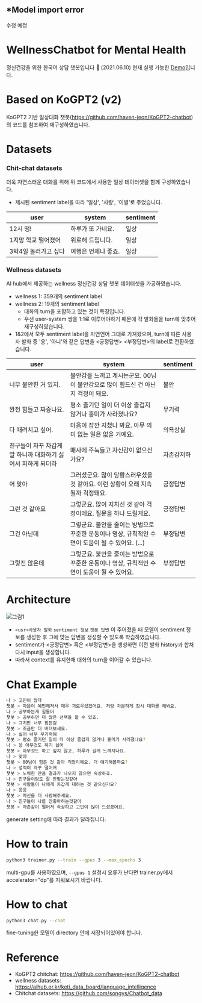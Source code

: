 ## *Model import error

수정 예정

# WellnessChatbot for Mental Health
정신건강을 위한 한국어 상담 챗봇입니다 🙂
(2021.06.10) 현재 실행 가능한 [Demo](http://147.46.4.201:8501)입니다.

# Based on KoGPT2 (v2)
KoGPT2 기반 일상대화 챗봇(https://github.com/haven-jeon/KoGPT2-chatbot) 의 코드를 참조하여 재구성하였습니다.

# Datasets
### Chit-chat datasets
더욱 자연스러운 대화를 위해 위 코드에서 사용한 일상 데이터셋을 함께 구성하였습니다.
* 제시된 sentiment label을 따라 '일상', '사랑', '이별'로 주었습니다.

|user|system| sentiment|
|-------|-------|-----|
|12시 땡!|하루가 또 가네요. |일상|
|1지망 학교 떨어졌어|위로해 드립니다.|일상|
|3박4일 놀러가고 싶다|여행은 언제나 좋죠.|일상|

### Wellness datasets
AI hub에서 제공하는 wellness 정신건강 상담 챗봇 데이터셋을 가공하였습니다.
* wellness 1: 359개의 sentiment label
* wellness 2: 19개의 sentiment label
    * 대화의 turn을 포함하고 있는 것이 특징입니다.
    * 우선 user-system 쌍을 1:1로 이루어야하기 때문에 각 발화들을 turn에 맞추어 재구성하였습니다.
* 1&2에서 모두 sentiment label을 자연언어 그대로 가져왔으며, turn에 따른 사용자 발화 중 '응', '아니'와 같은 답변을 <긍정답변> <부정답변>의 label로 전환하였습니다.

|user|system| sentiment|
|-------|-------|-----|
|너무 불안한 거 있지.|불안감을 느끼고 계시는군요. 00님이 불안감으로 많이 힘드신 건 아닌지 걱정이 돼요.|불안|
|완전 힘들고 짜증나요.|	평소 즐기던 일이 더 이상 즐겁지 않거나 흥미가 사라졌나요?|무기력|
|다 때려치고 싶어.|마음이 잠깐 지쳤나 봐요. 아무 의미 없는 일은 없을 거예요.|의욕상실|
|친구들이 자꾸 차갑게 말 하니까 대화하기 싫어서 피하게 되더라|매사에 주눅들고 자신감이 없으신가요?|자존감저하|
|어 맞아|그러셨군요. 많이 당황스러우셨을 것 같아요. 이런 상황이 오래 지속될까 걱정돼요.|긍정답변|
|그런 것 같아요|그렇군요. 많이 지치신 것 같아 걱정이에요. 질문을 하나 드릴게요.|긍정답변|
|그건 아닌데|그렇군요. 불안을 줄이는 방법으로 꾸준한 운동이나 명상, 규칙적인 수면이 도움이 될 수 있어요. (...) |부정답변|
|그렇진 않은데|그렇군요. 불안을 줄이는 방법으로 꾸준한 운동이나 명상, 규칙적인 수면이 도움이 될 수 있어요.|부정답변|

# Architecture

![그림1](https://user-images.githubusercontent.com/55074165/121313370-486b9780-c941-11eb-9b2f-b2dac1d6edae.png)

* `<usr>사용자 발화` `sentiment 정보` `챗봇 답변` 이 주어졌을 때 모델이 sentiment 정보를 생성한 후 그에 맞는 답변을 생성할 수 있도록 학습하였습니다.
* sentiment가 <긍정답변> 혹은 <부정답변>을 생성하면 이전 발화 history과 합쳐 다시 input을 생성합니다.
* 따라서 context를 유지한채 대화의 turn을 이어갈 수 있습니다.

# Chat Example

```bash
나 > 고민이 많다
챗봇 > 마음이 예민해져서 매우 괴로우셨겠어요. 저랑 차분하게 잠시 대화를 해봐요.
나 > 공부하는게 힘들어
챗봇 > 공부하면 더 많은 선택을 할 수 있죠.
나 > 그치만 너무 힘든걸
챗봇 > 조금만 더 버텨보세요.
나 > 싫어 너무 무기력해
챗봇 > 평소 즐기던 일이 더 이상 즐겁지 않거나 흥미가 사라졌나요?
나 > 응 아무것도 하기 싫어
챗봇 > 아무것도 하고 싶지 않고, 하루가 길게 느껴지나요.
나 > 맞아
챗봇 > 00님이 힘든 것 같아 걱정이에요. 더 얘기해볼까요?
나 > 성적이 자꾸 떨어져
챗봇 > 노력한 만큼 결과가 나오지 않으면 속상하죠.
나 > 친구들이랑도 잘 안맞는것같아
챗봇 > 사람들이 나에게 차갑게 대하는 것 같으신가요?
나 > 응응
챗봇 > 자신을 더 사랑해주세요.
나 > 친구들이 나를 안좋아하는것같아
챗봇 > 자존감이 떨어져 속상하고 고민이 많이 드셨겠어요.
```

generate setting에 따라 결과가 달라집니다.

# How to train

```bash
python3 trainer.py --train --gpus 3 --max_epochs 3
```
multi-gpu를 사용하였으며, `--gpus 1` 설정시 오류가 난다면 trainer.py에서 accelerator="dp"를 지워보시기 바랍니다.

# How to chat

```bash
python3 chat.py --chat
```
fine-tuning한 모델이 directory 안에 저장되어있어야 합니다.

# Reference
* KoGPT2 chitchat: https://github.com/haven-jeon/KoGPT2-chatbot
* wellness datasets: https://aihub.or.kr/keti_data_board/language_intelligence
* Chitchat datasets: https://github.com/songys/Chatbot_data

